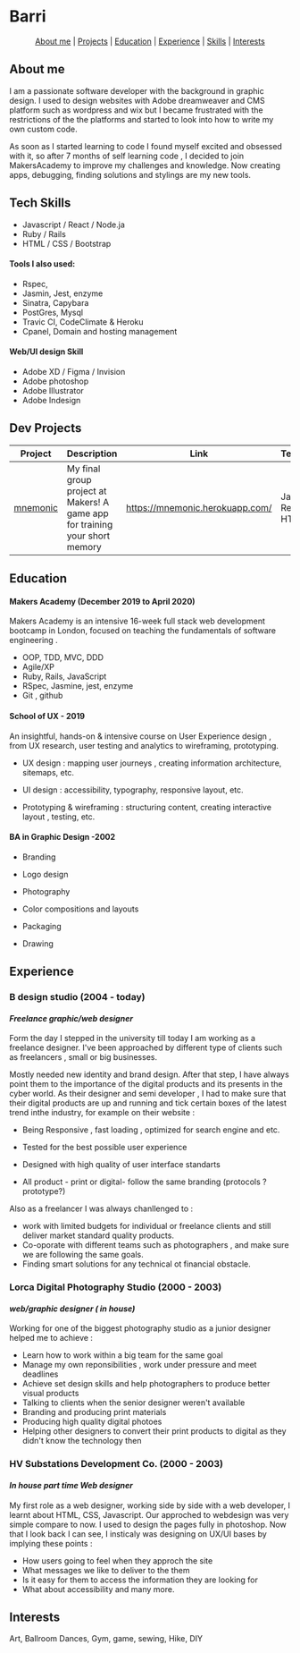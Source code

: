 # Barri #
<div align="center">

  [About me](#about_me) | [Projects](#projects) | [Education](#education) | [Experience](#experience) | [Skills](#skills) | [Interests](#interests)

  </div>

## <a name="about_me">About me</a>

I am a passionate software developer with the background in graphic design. I used to design websites with Adobe dreamweaver and CMS platform such as wordpress and wix but I became frustrated with the restrictions of the the platforms and started to look into how to write my own custom code.

As soon as I started learning to code I found myself excited and obsessed with it, so after 7 months of self learning code , I decided to join MakersAcademy to improve my challenges and knowledge.
Now creating apps, debugging, finding solutions and stylings are my new tools.

## <a name="skills">Tech Skills</a>
- Javascript / React / Node.ja
- Ruby / Rails
- HTML / CSS / Bootstrap 

#### Tools I also used:
- Rspec,
- Jasmin, Jest, enzyme
- Sinatra, Capybara
- PostGres, Mysql
- Travic CI, CodeClimate & Heroku
- Cpanel, Domain and hosting management 

#### Web/UI design Skill

- Adobe XD / Figma / Invision
- Adobe photoshop
- Adobe Illustrator
- Adobe Indesign

## <a name="projects">Dev Projects</a>

| Project   | Description | Link | Technologies |
|---        |---          |---   |---           |
| [mnemonic](https://github.com/BarriF13/mnemonic) | My final group project at Makers! A game app for training your short memory | https://mnemonic.herokuapp.com/ | Javascript, React, CSS, HTML |

## <a name="education">Education</a>

#### Makers Academy (December 2019 to April 2020)

Makers Academy is an  intensive 16-week full stack web development bootcamp in London, focused on teaching the fundamentals of software engineering .

- OOP, TDD, MVC, DDD
- Agile/XP
- Ruby, Rails, JavaScript
- RSpec, Jasmine, jest, enzyme
- Git , github

#### School of UX - 2019

An insightful, hands-on & intensive course on User Experience design , from UX research, user testing and analytics to wireframing, prototyping.

  

- UX design : mapping user journeys , creating information architecture, sitemaps, etc.

- UI design : accessibility, typography, responsive layout, etc.

- Prototyping & wireframing : structuring content, creating interactive layout , testing, etc.

  

#### BA in Graphic Design -2002

- Branding

- Logo design

- Photography

- Color compositions and layouts

- Packaging

- Drawing

  

## <a name="experience">Experience</a>

  

### **B design studio** (2004 - today)

#### *Freelance graphic/web designer*
Form the day I stepped in the university till today I am working as a freelance designer. I've been approached by different type of clients such as freelancers , small or big businesses.

Mostly needed new identity and brand design.  After that step,  I have always point them to the importance of the digital products and its presents in the cyber world.
As their designer and semi developer , I had to make sure that their digital products are up and running and tick certain boxes of the latest trend inthe industry, for example  on their website :
- Being Responsive , fast loading , optimized for search engine  and etc.

- Tested for the best possible user experience

- Designed with high quality of user interface standarts

- All product - print or digital- follow the same branding (protocols ? prototype?)

Also as a freelancer I was always chanllenged to :
- work with limited budgets for individual or freelance clients and still deliver market standard quality products.
- Co-oporate with different teams such as photographers , and make sure we are following the same goals. 
- Finding smart solutions for any technical ot financial obstacle. 
  

### **Lorca Digital Photography Studio** (2000 - 2003)

#### *web/graphic designer  ( in house)*

Working for one of the biggest photography studio as a junior designer helped me to achieve :
- Learn how to work within a big team for the same goal
- Manage my own reponsibilities , work under pressure and meet deadlines 
- Achieve set design skills and help photographers to produce better visual products
- Talking to clients when the senior designer weren't available
- Branding and producing print materials
- Producing high quality digital photoes
-  Helping other designers to convert their print products to digital as they didn't know the technology then

### **HV Substations Development Co.** (2000 - 2003)

#### *In house part time Web designer*

My first role as a web designer, working side by side with a web developer, I learnt about HTML, CSS, Javascript. Our approched to webdesign was very simple compare to now. I used to design the pages fully in photoshop.
Now that I look back I can see, I insticaly was designing on UX/UI bases by implying these points :
- How users going to feel when they approch the site 
-  What messages we like to deliver to the them
- Is it easy for them to access the information they are looking for
- What about accessibility
and many more.

  
  
  

## <a name="interests">Interests</a>

  

Art, Ballroom Dances, Gym, game, sewing, Hike, DIY

